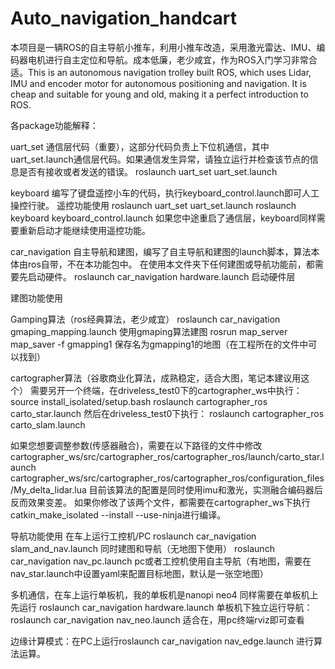 # Auto_navigation_handcart
本项目是一辆ROS的自主导航小推车，利用小推车改造，采用激光雷达、IMU、编码器电机进行自主定位和导航。成本低廉，老少咸宜，作为ROS入门学习非常合适。This is an autonomous navigation trolley built ROS, which uses Lidar, IMU and encoder motor for autonomous positioning and navigation. It is cheap and suitable for young and old, making it a perfect introduction to ROS.

各package功能解释：

uart_set
通信层代码（重要），这部分代码负责上下位机通信，其中uart_set.launch通信层代码。如果通信发生异常，请独立运行并检查该节点的信息是否有接收或者发送的错误。
roslaunch uart_set uart_set.launch 


keyboard
编写了键盘遥控小车的代码，执行keyboard_control.launch即可人工操控行驶。
遥控功能使用
roslaunch uart_set uart_set.launch
roslaunch keyboard keyboard_control.launch 
如果您中途重启了通信层，keyboard同样需要重新启动才能继续使用遥控功能。


car_navigation 
自主导航和建图，编写了自主导航和建图的launch脚本，算法本体由ros自带，不在本功能包中。
在使用本文件夹下任何建图或导航功能前，都需要先启动硬件。
roslaunch car_navigation hardware.launch 启动硬件层

建图功能使用

Gamping算法（ros经典算法，老少咸宜）
roslaunch car_navigation gmaping_mapping.launch 使用gmaping算法建图
rosrun map_server map_saver -f gmapping1 保存名为gmapping1的地图（在工程所在的文件中可以找到）

cartographer算法（谷歌商业化算法，成熟稳定，适合大图，笔记本建议用这个）
需要另开一个终端，在driveless_test0下的cartographer_ws中执行：
source install_isolated/setup.bash
roslaunch cartographer_ros carto_star.launch
然后在driveless_test0下执行：
roslaunch cartographer_ros carto_slam.launch

如果您想要调整参数(传感器融合)，需要在以下路径的文件中修改
cartographer_ws/src/cartographer_ros/cartographer_ros/launch/carto_star.launch
cartographer_ws/src/cartographer_ros/cartographer_ros/configuration_files/My_delta_lidar.lua
目前该算法的配置是同时使用imu和激光，实测融合编码器后反而效果变差。
如果你修改了该两个文件，都需要在cartographer_ws下执行catkin_make_isolated --install --use-ninja进行编译。

导航功能使用
在车上运行工控机/PC
roslaunch car_navigation slam_and_nav.launch 同时建图和导航（无地图下使用）
roslaunch car_navigation nav_pc.launch  pc或者工控机使用自主导航（有地图，需要在nav_star.launch中设置yaml来配置目标地图，默认是一张空地图）

多机通信，在车上运行单板机，我的单板机是nanopi neo4
同样需要在单板机上先运行 roslaunch car_navigation hardware.launch
单板机下独立运行导航：roslaunch car_navigation nav_neo.launch 适合在，用pc终端rviz即可查看

边缘计算模式：在PC上运行roslaunch car_navigation nav_edge.launch 进行算法运算。
